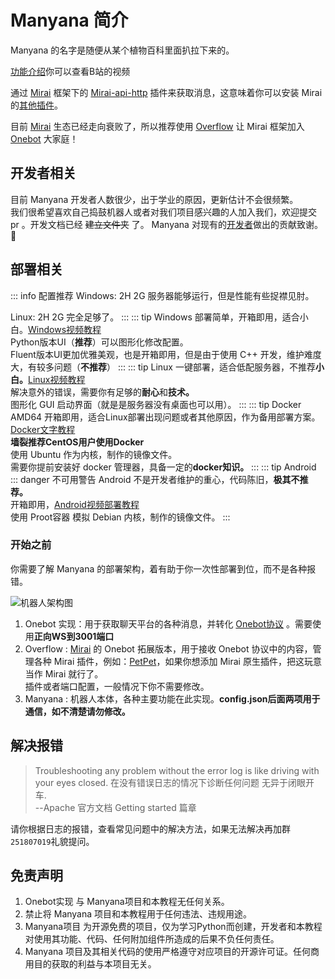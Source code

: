 # Manyana 简介

Manyana 的名字是随便从某个植物百科里面扒拉下来的。  

[功能介绍](https://www.bilibili.com/video/BV1MS421R7PV?p=1)你可以查看B站的视频

通过 [Mirai](https://github.com/mamoe/mirai) 框架下的 [Mirai-api-http](https://github.com/project-mirai/mirai-api-http) 插件来获取消息，这意味着你可以安装 Mirai 的[其他插件](https://mirai.mamoe.net/topic/32/mirai%E7%9B%B8%E5%85%B3%E9%A1%B9%E7%9B%AE%E5%92%8C%E6%8F%92%E4%BB%B6%E5%90%88%E9%9B%86/1)。  

目前 [Mirai](https://mirai.mamoe.net/) 生态已经走向衰败了，所以推荐使用 [Overflow](https://github.com/MrXiaoM/Overflow/stargazers) 让 Mirai 框架加入 [Onebot](https://onebot.dev/) 大家庭！

## 开发者相关

目前 Manyana 开发者人数很少，出于学业的原因，更新估计不会很频繁。  
我们很希望喜欢自己捣鼓机器人或者对我们项目感兴趣的人加入我们，欢迎提交 pr 。开发文档已经 ~~建立文件夹~~ 了。
Manyana 对现有的[开发者](/doc/contributors.md)做出的贡献致谢。🤗

## 部署相关

::: info 配置推荐
Windows: 
2H 2G 服务器能够运行，但是性能有些捉襟见肘。  

Linux:  2H 2G 完全足够了。
:::
::: tip Windows
部署简单，开箱即用，适合小白。[Windows视频教程](https://www.bilibili.com/video/BV1MS421R7PV/?p=2)   
Python版本UI（**推荐**）可以图形化修改配置。  
Fluent版本UI更加优雅美观，也是开箱即用，但是由于使用 C++ 开发，维护难度大，有较多问题（**不推荐**）
:::
::: tip Linux
一键部署，适合低配服务器，不推荐**小白。**[Linux视频教程](https://www.bilibili.com/video/BV1MS421R7PV?p=3)  
 解决意外的错误，需要你有足够的**耐心**和**技术。**   
图形化 GUI 启动界面（就是是服务器没有桌面也可以用）。
:::
::: tip Docker AMD64
开箱即用，适合Linux部署出现问题或者其他原因，作为备用部署方案。[Docker文字教程](/doc/docker_deploy)   
**墙裂推荐CentOS用户使用Docker**  
使用 Ubuntu 作为内核，制作的镜像文件。   
需要你提前安装好 docker 管理器，具备一定的**docker知识。**
:::
::: tip Android
::: danger 不可用警告
Android 不是开发者维护的重心，代码陈旧，**极其不推荐。**   
开箱即用，[Android视频部署教程](https://www.bilibili.com/video/BV1MS421R7PV?p=4)  
使用 Proot容器 模拟 Debian 内核，制作的镜像文件。
:::
### 开始之前

你需要了解 Manyana 的部署架构，着有助于你一次性部署到位，而不是各种报错。  

![机器人架构图](/Architecture.png)  
1. Onebot 实现：用于获取聊天平台的各种消息，并转化 [Onebot协议](https://onebot.dev/) 。需要使用**正向WS到3001端口**
2. Overflow : [Mirai](https://github.com/mamoe/mirai) 的 Onebot 拓展版本，用于接收 Onebot 协议中的内容，管理各种 Mirai 插件，例如：[PetPet](https://github.com/Dituon/petpet)，如果你想添加 Mirai 原生插件，把这玩意当作 Mirai 就行了。   
插件或者端口配置，一般情况下你不需要修改。
3. Manyana : 机器人本体，各种主要功能在此实现。**config.json后面两项用于通信，如不清楚请勿修改。**
## 解决报错
> Troubleshooting any problem without
the error log is like driving with
your eyes closed.
在没有错误日志的情况下诊断任何问题
无异于闭眼开车.   
--Apache 官方文档 Getting started 篇章   
   
请你根据日志的报错，查看常见问题中的解决方法，如果无法解决再加群`251807019`礼貌提问。
## 免责声明
1. Onebot实现 与 Manyana项目和本教程无任何关系。
2. 禁止将 Manyana 项目和本教程用于任何违法、违规用途。
3. Manyana项目 为开源免费的项目，仅为学习Python而创建，开发者和本教程对使用其功能、代码、任何附加组件所造成的后果不负任何责任。
4. Manyana 项目及其相关代码的使用严格遵守对应项目的开源许可证。任何商用目的获取的利益与本项目无关。

